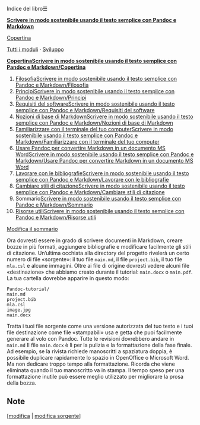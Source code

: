 




Indice del libro☰

**[Scrivere in modo sostenibile usando il testo semplice con Pandoc e Markdown](/wiki/Scrivere_in_modo_sostenibile_usando_il_testo_semplice_con_Pandoc_e_Markdown "Scrivere in modo sostenibile usando il testo semplice con Pandoc e Markdown")**


[Copertina](/wiki/Scrivere_in_modo_sostenibile_usando_il_testo_semplice_con_Pandoc_e_Markdown/Copertina "Scrivere in modo sostenibile usando il testo semplice con Pandoc e Markdown/Copertina")   
   
 [Tutti i moduli](/wiki/Categoria:Scrivere_in_modo_sostenibile_usando_il_testo_semplice_con_Pandoc_e_Markdown "Categoria:Scrivere in modo sostenibile usando il testo semplice con Pandoc e Markdown") ·  [Sviluppo](https://it.wikibooks.org/wiki/Speciale:EspandiTemplate?wpInput=%7B%7BTemplate:Bollettino%7C1=Scrivere_in_modo_sostenibile_usando_il_testo_semplice_con_Pandoc_e_Markdown%7D%7D#Bollettino)





**[Copertina](/wiki/Scrivere_in_modo_sostenibile_usando_il_testo_semplice_con_Pandoc_e_Markdown/Copertina "Scrivere in modo sostenibile usando il testo semplice con Pandoc e Markdown/Copertina")[Scrivere in modo sostenibile usando il testo semplice con Pandoc e Markdown/Copertina](/wiki/Aiuto:Fasi_di_sviluppo "Aiuto:Fasi di sviluppo")**
1. [Filosofia](/wiki/Scrivere_in_modo_sostenibile_usando_il_testo_semplice_con_Pandoc_e_Markdown/Filosofia "Scrivere in modo sostenibile usando il testo semplice con Pandoc e Markdown/Filosofia")[Scrivere in modo sostenibile usando il testo semplice con Pandoc e Markdown/Filosofia](/wiki/Aiuto:Fasi_di_sviluppo "Aiuto:Fasi di sviluppo")
2. [Principi](/wiki/Scrivere_in_modo_sostenibile_usando_il_testo_semplice_con_Pandoc_e_Markdown/Principi "Scrivere in modo sostenibile usando il testo semplice con Pandoc e Markdown/Principi")[Scrivere in modo sostenibile usando il testo semplice con Pandoc e Markdown/Principi](/wiki/Aiuto:Fasi_di_sviluppo "Aiuto:Fasi di sviluppo")
3. [Requisiti del software](/wiki/Scrivere_in_modo_sostenibile_usando_il_testo_semplice_con_Pandoc_e_Markdown/Requisiti_del_software "Scrivere in modo sostenibile usando il testo semplice con Pandoc e Markdown/Requisiti del software")[Scrivere in modo sostenibile usando il testo semplice con Pandoc e Markdown/Requisiti del software](/wiki/Aiuto:Fasi_di_sviluppo "Aiuto:Fasi di sviluppo")
4. [Nozioni di base di Markdown](/wiki/Scrivere_in_modo_sostenibile_usando_il_testo_semplice_con_Pandoc_e_Markdown/Nozioni_di_base_di_Markdown "Scrivere in modo sostenibile usando il testo semplice con Pandoc e Markdown/Nozioni di base di Markdown")[Scrivere in modo sostenibile usando il testo semplice con Pandoc e Markdown/Nozioni di base di Markdown](/wiki/Aiuto:Fasi_di_sviluppo "Aiuto:Fasi di sviluppo")
5. [Familiarizzare con il terminale del tuo computer](/wiki/Scrivere_in_modo_sostenibile_usando_il_testo_semplice_con_Pandoc_e_Markdown/Familiarizzare_con_il_terminale_del_tuo_computer "Scrivere in modo sostenibile usando il testo semplice con Pandoc e Markdown/Familiarizzare con il terminale del tuo computer")[Scrivere in modo sostenibile usando il testo semplice con Pandoc e Markdown/Familiarizzare con il terminale del tuo computer](/wiki/Aiuto:Fasi_di_sviluppo "Aiuto:Fasi di sviluppo")
6. [Usare Pandoc per convertire Markdown in un documento MS Word](/wiki/Scrivere_in_modo_sostenibile_usando_il_testo_semplice_con_Pandoc_e_Markdown/Usare_Pandoc_per_convertire_Markdown_in_un_documento_MS_Word "Scrivere in modo sostenibile usando il testo semplice con Pandoc e Markdown/Usare Pandoc per convertire Markdown in un documento MS Word")[Scrivere in modo sostenibile usando il testo semplice con Pandoc e Markdown/Usare Pandoc per convertire Markdown in un documento MS Word](/wiki/Aiuto:Fasi_di_sviluppo "Aiuto:Fasi di sviluppo")
7. [Lavorare con le bibliografie](/wiki/Scrivere_in_modo_sostenibile_usando_il_testo_semplice_con_Pandoc_e_Markdown/Lavorare_con_le_bibliografie "Scrivere in modo sostenibile usando il testo semplice con Pandoc e Markdown/Lavorare con le bibliografie")[Scrivere in modo sostenibile usando il testo semplice con Pandoc e Markdown/Lavorare con le bibliografie](/wiki/Aiuto:Fasi_di_sviluppo "Aiuto:Fasi di sviluppo")
8. [Cambiare stili di citazione](/wiki/Scrivere_in_modo_sostenibile_usando_il_testo_semplice_con_Pandoc_e_Markdown/Cambiare_stili_di_citazione "Scrivere in modo sostenibile usando il testo semplice con Pandoc e Markdown/Cambiare stili di citazione")[Scrivere in modo sostenibile usando il testo semplice con Pandoc e Markdown/Cambiare stili di citazione](/wiki/Aiuto:Fasi_di_sviluppo "Aiuto:Fasi di sviluppo")
9. Sommario[Scrivere in modo sostenibile usando il testo semplice con Pandoc e Markdown/Sommario](/wiki/Aiuto:Fasi_di_sviluppo "Aiuto:Fasi di sviluppo")
10. [Risorse utili](/wiki/Scrivere_in_modo_sostenibile_usando_il_testo_semplice_con_Pandoc_e_Markdown/Risorse_utili "Scrivere in modo sostenibile usando il testo semplice con Pandoc e Markdown/Risorse utili")[Scrivere in modo sostenibile usando il testo semplice con Pandoc e Markdown/Risorse utili](/wiki/Aiuto:Fasi_di_sviluppo "Aiuto:Fasi di sviluppo")


[Modifica il sommario](https://it.wikibooks.org/w/index.php?title=Template%3AScrivere_in_modo_sostenibile_usando_il_testo_semplice_con_Pandoc_e_Markdown&action=edit)




  

Ora dovresti essere in grado di scrivere documenti in Markdown, creare bozze in più formati, aggiungere bibliografie e modificare facilmente gli stili di citazione. Un’ultima occhiata alla directory del progetto rivelerà un certo numero di file «sorgente»: il tuo file `main.md`, il file `project.bib`, il tuo file `mla.csl` e alcune immagini. Oltre ai file di origine dovresti vedere alcuni file «destinazione» che abbiamo creato durante il tutorial: `main.docx` o `main.pdf`. La tua cartella dovrebbe apparire in questo modo:




```
Pandoc-tutorial/
main.md
project.bib
mla.csl
image.jpg
main.docx

```

Tratta i tuoi file sorgente come una versione autorizzata del tuo testo e i tuoi file destinazione come file «stampabili» usa e getta che puoi facilmente generare al volo con Pandoc. Tutte le revisioni dovrebbero andare in `main.md` Il file `main.docx` è lì per la pulizia e la formattazione della fase finale. Ad esempio, se la rivista richiede manoscritti a spaziatura doppia, è possibile duplicare rapidamente lo spazio in OpenOffice o Microsoft Word. Ma non dedicare troppo tempo alla formattazione. Ricorda che viene eliminata quando il tuo manoscritto va in stampa. Il tempo speso per una formattazione inutile può essere meglio utilizzato per migliorare la prosa della bozza.



## Note

\[[modifica](/w/index.php?title=Scrivere_in_modo_sostenibile_usando_il_testo_semplice_con_Pandoc_e_Markdown/Sommario&veaction=edit&section=1 "Modifica la sezione Note") \| [modifica sorgente](/w/index.php?title=Scrivere_in_modo_sostenibile_usando_il_testo_semplice_con_Pandoc_e_Markdown/Sommario&action=edit&section=1 "Edit section's source code: Note")]



